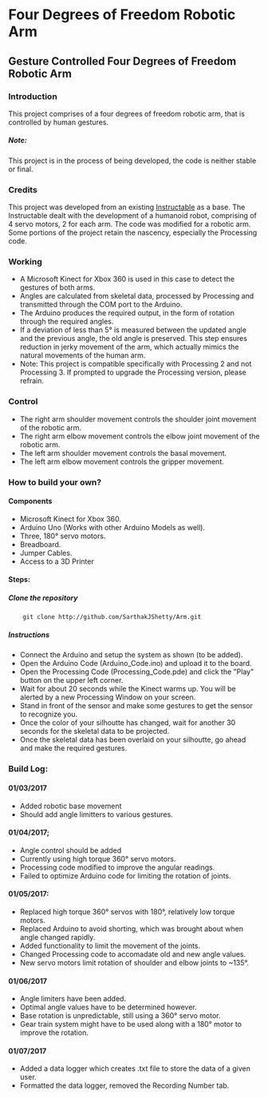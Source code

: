 # Four Degrees of Freedom Robotic Arm
## Gesture Controlled Four Degrees of Freedom Robotic Arm

### Introduction
This project comprises of a four degrees of freedom robotic arm, that is controlled by human gestures.

##### Note:
This project is in the process of being developed, the code is neither stable or final.

### Credits
This project was developed from an existing [Instructable](http://www.instructables.com/id/Kinect-Controlled-Arms/) as a base. The Instructable dealt with the development of a humanoid robot, comprising of 4 servo motors, 2 for each arm. The code was modified for a robotic arm. Some portions of the project retain the nascency, especially the Processing code.

### Working
- A Microsoft Kinect for Xbox 360 is used in this case to detect the gestures of both arms.
- Angles are calculated from skeletal data, processed by Processing and transmitted through the COM port to the Arduino.
- The Arduino produces the required output, in the form of rotation through the required angles.
- If a deviation of less than 5° is measured between the updated angle and the previous angle, the old angle is preserved. This step ensures reduction in jerky movement of the arm, which actually mimics the natural movements of the human arm.
- Note: This project is compatible specifically with Processing 2 and not Processing 3. If prompted to upgrade the Processing version, please refrain.

### Control
- The right arm shoulder movement controls the shoulder joint movement of the robotic arm.
- The right arm elbow movement controls the elbow joint movement of the robotic arm.
- The left arm shoulder movement controls the basal movement.
- The left arm elbow movement controls the gripper movement.

### How to build your own?

#### Components
- Microsoft Kinect for Xbox 360.
- Arduino Uno (Works with other Arduino Models as well).
- Three, 180° servo motors.
- Breadboard.
- Jumper Cables.
- Access to a 3D Printer

#### Steps:

##### Clone the repository
```
	git clone http://github.com/SarthakJShetty/Arm.git
```
##### Instructions

- Connect the Arduino and setup the system as shown (to be added).
- Open the Arduino Code (Arduino_Code.ino) and upload it to the board.
- Open the Processing Code (Processing_Code.pde) and click the "Play" button on the upper left corner.
- Wait for about 20 seconds while the Kinect warms up. You will be alerted by a new Processing Window on your screen.
- Stand in front of the sensor and make some gestures to get the sensor to recognize you.
- Once the color of your silhoutte has changed, wait for another 30 seconds for the skeletal data to be projected.
- Once the skeletal data has been overlaid on your silhoutte, go ahead and make the required gestures.

### Build Log:

#### 01/03/2017
- Added robotic base movement
- Should add angle limitters to various gestures.

#### 01/04/2017;
- Angle control should be added
- Currently using high torque 360° servo motors.
- Processing code modified to improve the angular readings.
- Failed to optimize Arduino code for limiting the rotation of joints.

#### 01/05/2017:
- Replaced high torque 360° servos with 180°, relatively low torque motors.
- Replaced Arduino to avoid shorting, which was brought about when angle changed rapidly.
- Added functionality to limit the movement of the joints.
- Changed Processing code to accomadate old and new angle values.
- New servo motors limit rotation of shoulder and elbow joints to ~135°.

#### 01/06/2017
- Angle limiters have been added.
- Optimal angle values have to be determined however.
- Base rotation is unpredictable, still using a 360° servo motor.
- Gear train system might have to be used along with a 180° motor to improve the rotation.

#### 01/07/2017
- Added a data logger which creates .txt file to store the data of a given user.
- Formatted the data logger, removed the Recording Number tab.